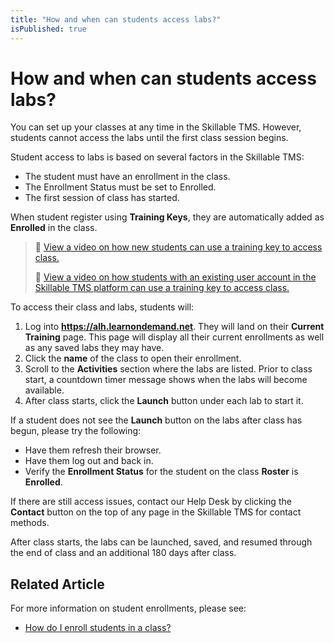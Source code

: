 ```yaml
---
title: "How and when can students access labs?"
isPublished: true
---
```


# How and when can students access labs?

You can set up your classes at any time in the Skillable TMS. However, students cannot access the labs until the first class session begins.

Student access to labs is based on several factors in the Skillable TMS:
- The student must have an enrollment in the class.
- The Enrollment Status must be set to Enrolled.
- The first session of class has started.

When student register using **Training Keys**, they are automatically added as **Enrolled** in the class.
>:small_orange_diamond: [View a video on how new students can use a training key to access class.](https://youtu.be/GkGGPOM5xuE?list=PLoXguRLJE8rmUa3KXKJqebpN9cmTtEAdY) 
>
>:small_orange_diamond: [View a video on how students with an existing user account in the Skillable TMS platform can use a training key to access class.](https://youtu.be/-MlxmEnPnB0) 

To access their class and labs, students will:
1. Log into **https://alh.learnondemand.net**. They will land on their **Current Training** page. This page will display all their current enrollments as well as any saved labs they may have.
1. Click the **name** of the class to open their enrollment.
1. Scroll to the **Activities** section where the labs are listed. Prior to class start, a countdown timer message shows when the labs will become available.
1. After class starts, click the **Launch** button under each lab to start it. 

If a student does not see the **Launch** button on the labs after class has begun, please try the following:
- Have them refresh their browser.
- Have them log out and back in. 
- Verify the **Enrollment Status** for the student on the class **Roster** is **Enrolled**.

If there are still access issues, contact our Help Desk by clicking the **Contact** button on the top of any page in the Skillable TMS for contact methods.

After class starts, the labs can be launched, saved, and resumed through the end of class and an additional 180 days after class.

## Related Article
For more information on student enrollments, please see:
- [How do I enroll students in a class?](../fulfilling-marketplace-order/enroll-students-in-class.md)
